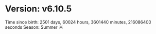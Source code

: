 # Version: v6.10.5
Time since birth: 2501 days, 60024 hours, 3601440 minutes, 216086400 seconds
Season: Summer ☀️
